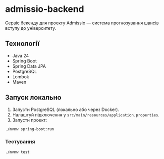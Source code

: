 # admissio-backend
Сервіс бекенду для проєкту Admissio — система прогнозування шансів вступу до університету.

## Технології
- Java 24
- Spring Boot
- Spring Data JPA
- PostgreSQL
- Lombok
- Maven

## Запуск локально
1. Запусти PostgreSQL (локально або через Docker).
2. Налаштуй підключення у `src/main/resources/application.properties`.
3. Запусти проект:
```bash
./mvnw spring-boot:run
```

### Тестування
```bash
./mvnw test
```
